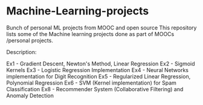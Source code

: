 # Machine-Learning-projects
Bunch of personal ML projects from MOOC and open source
This repository lists some of the Machine learning projects done as part of MOOCs /personal projects.


Description:


Ex1 - Gradient Descent, Newton's Method, Linear Regression 
Ex2 - Sigmoid Kernels 
Ex3 - Logistic Regression Implementation 
Ex4 - Neural Networks implementation for Digit Recognition 
Ex5 - Regularized Linear Regression, Polynomial Regression 
Ex6 - SVM (Kernel implementation) for Spam Classification 
Ex8 - Recommender System (Collaborative Filtering) and Anomaly Detection
